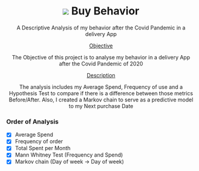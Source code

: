 <h1 align="center">
    <img src="https://img.shields.io/badge/iFood-EA1D2C?style=for-the-badge&logo=ifood&logoColor=white"/> Buy Behavior   
</h1>

<p align="center">A Descriptive Analysis of my behavior after the Covid Pandemic in a delivery App
</p>


<p align="center">
 <a href="#Objective">Objective</a>
    <p align = "center"> The Objective of this project is to analyse my behavior in a delivery App after the Covid Pandemic of 2020 </p>
</p>


<p align="center">
    <a href = "#Description">Description</a>
        <p align = "center"> The analysis includes my Average Spend, Frequency of use and a Hypothesis Test to compare if there is a difference between those metrics Before/After. Also, I created a Markov chain to serve as a predictive model to my Next purchase Date</p>
</p>

### Order of Analysis

- [x] Average Spend
- [x] Frequency of order
- [x] Total Spent per Month
- [x] Mann Whitney Test (Frequency and Spend)
- [x] Markov chain (Day of week -> Day of week)
